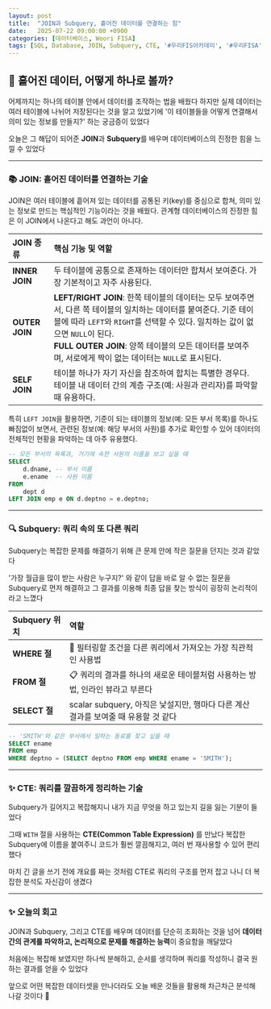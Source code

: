 ```yaml
---
layout: post
title:  "JOIN과 Subquery, 흩어진 데이터를 연결하는 힘"
date:   2025-07-22 09:00:00 +0900
categories: [데이터베이스, Woori FISA]
tags: [SQL, Database, JOIN, Subquery, CTE, '#우리FIS아카데미', '#우리FISA', '#AI엔지니어링', '#K-디지털트레이닝', '#우리에프아이에스', '#글로벌소프트웨어캠퍼스']
---
```


## 🚀 흩어진 데이터, 어떻게 하나로 볼까?

어제까지는 하나의 테이블 안에서 데이터를 조작하는 법을 배웠다
하지만 실제 데이터는 여러 테이블에 나뉘어 저장된다는 것을 알고 있었기에
'이 테이블들을 어떻게 연결해서 의미 있는 정보를 만들지?' 하는 궁금증이 있었다

오늘은 그 해답이 되어준 **JOIN**과 **Subquery**를 배우며
데이터베이스의 진정한 힘을 느낄 수 있었다

---

### 📚 JOIN: 흩어진 데이터를 연결하는 기술

JOIN은 여러 테이블에 흩어져 있는 데이터를 공통된 키(key)를 중심으로 합쳐, 의미 있는 정보로 만드는 핵심적인 기능이라는 것을 배웠다. 관계형 데이터베이스의 진정한 힘은 이 JOIN에서 나온다고 해도 과언이 아니다.

| JOIN 종류 | 핵심 기능 및 역할 |
| :--- | :--- |
| **INNER JOIN** | 두 테이블에 공통으로 존재하는 데이터만 합쳐서 보여준다. 가장 기본적이고 자주 사용된다. |
| **OUTER JOIN** | **LEFT/RIGHT JOIN**: 한쪽 테이블의 데이터는 모두 보여주면서, 다른 쪽 테이블의 일치하는 데이터를 붙여준다. 기준 테이블에 따라 `LEFT`와 `RIGHT`를 선택할 수 있다. 일치하는 값이 없으면 `NULL`이 된다.<br>**FULL OUTER JOIN**: 양쪽 테이블의 모든 데이터를 보여주며, 서로에게 짝이 없는 데이터는 `NULL`로 표시된다. |
| **SELF JOIN** | 테이블 하나가 자기 자신을 참조하여 합치는 특별한 경우다. 테이블 내 데이터 간의 계층 구조(예: 사원과 관리자)를 파악할 때 유용하다. |

특히 `LEFT JOIN`을 활용하면, 기준이 되는 테이블의 정보(예: 모든 부서 목록)를 하나도 빠짐없이 보면서, 관련된 정보(예: 해당 부서의 사원)를 추가로 확인할 수 있어 데이터의 전체적인 현황을 파악하는 데 아주 유용했다.

```sql
-- 모든 부서의 목록과, 거기에 속한 사원의 이름을 보고 싶을 때
SELECT
    d.dname, -- 부서 이름
    e.ename  -- 사원 이름
FROM
    dept d
LEFT JOIN emp e ON d.deptno = e.deptno;
```

---

### 🔍 Subquery: 쿼리 속의 또 다른 쿼리

Subquery는 복잡한 문제를 해결하기 위해
큰 문제 안에 작은 질문을 던지는 것과 같았다

'가장 월급을 많이 받는 사람은 누구지?' 와 같이
답을 바로 알 수 없는 질문을 Subquery로 먼저 해결하고
그 결과를 이용해 최종 답을 찾는 방식이 굉장히 논리적이라고 느꼈다

| Subquery 위치 | 역할 |
| :--- | :--- |
| **WHERE 절** | 🎯 필터링할 조건을 다른 쿼리에서 가져오는 가장 직관적인 사용법 |
| **FROM 절** | 📋 쿼리의 결과를 하나의 새로운 테이블처럼 사용하는 방법, 인라인 뷰라고 부른다 |
| **SELECT 절** |  scalar subquery, 아직은 낯설지만, 행마다 다른 계산 결과를 보여줄 때 유용할 것 같다 |

```sql
-- 'SMITH'와 같은 부서에서 일하는 동료를 찾고 싶을 때
SELECT ename
FROM emp
WHERE deptno = (SELECT deptno FROM emp WHERE ename = 'SMITH');
```

---

### ✨ CTE: 쿼리를 깔끔하게 정리하는 기술

Subquery가 길어지고 복잡해지니
내가 지금 무엇을 하고 있는지 길을 잃는 기분이 들었다

그때 `WITH` 절을 사용하는 **CTE(Common Table Expression)** 를 만났다
복잡한 Subquery에 이름을 붙여주니
코드가 훨씬 깔끔해지고, 여러 번 재사용할 수 있어 편리했다

마치 긴 글을 쓰기 전에 개요를 짜는 것처럼
CTE로 쿼리의 구조를 먼저 잡고 나니
더 복잡한 분석도 자신감이 생겼다

---

### ✨ 오늘의 회고

JOIN과 Subquery, 그리고 CTE를 배우며
데이터를 단순히 조회하는 것을 넘어
**데이터 간의 관계를 파악하고, 논리적으로 문제를 해결하는 능력**이 중요함을 깨달았다

처음에는 복잡해 보였지만
하나씩 분해하고, 순서를 생각하며 쿼리를 작성하니
결국 원하는 결과를 얻을 수 있었다

앞으로 어떤 복잡한 데이터셋을 만나더라도
오늘 배운 것들을 활용해 차근차근 분석해 나갈 것이다 🚀

